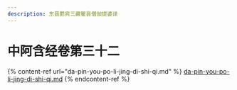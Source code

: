```yaml
---
description: 东晋罽宾三藏瞿昙僧伽提婆译
---
```


# 中阿含经卷第三十二

{% content-ref url="da-pin-you-po-li-jing-di-shi-qi.md" %}
[da-pin-you-po-li-jing-di-shi-qi.md](da-pin-you-po-li-jing-di-shi-qi.md)
{% endcontent-ref %}

